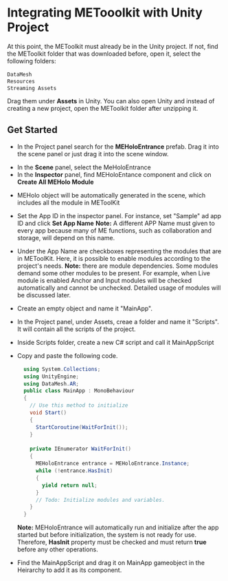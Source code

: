 # Integrating METooolkit with Unity Project

At this point, the METoolkit must already be in the Unity project. If not,
find the METoolkit folder that was downloaded before, open it, select the 
following folders:
```
DataMesh
Resources
Streaming Assets
```
Drag them under **Assets** in Unity.
You can also open Unity and instead of creating a new project, open the
METoolkit folder after unzipping it.

## Get Started
- In the Project panel search for the **MEHoloEntrance** prefab.
  Drag it into the scene panel or just drag it into the scene window.
 <p align="left>
 <img src="https://github.com/angelicaCruz/Tutorial/blob/master/integration1.png">
 </p> 
  
- In the **Scene** panel, select the MeHoloEntrance
- In the **Inspector** panel, find MEHoloEntance component and click on **Create All MEHolo Module**
<p align="left>
<img src="https://github.com/angelicaCruz/Tutorial/blob/master/integration2.png">
</p>

- MEHolo object will be automatically generated in the scene, which includes all the module in METoolKit
<p align="left>
<img src="https://github.com/angelicaCruz/Tutorial/blob/master/integration2.1.png">
</p>

- Set the App ID in the inspector panel. For instance, set "Sample" ad app ID
  and click **Set App Name**
  **Note:** A different APP Name must given to every app because many of ME functions,
            such as collaboration and storage, will depend on this name.
<p align="left>
<img src="https://github.com/angelicaCruz/Tutorial/blob/master/integration2.2.png">
</p>

- Under the App Name are checkboxes representing the modules that are in METoolKit.
  Here, it is possible to enable modules according to the project's needs.
  **Note:** there are module dependencies. Some modules demand some other modules to be 
        present. For example, when Live module is enabled Anchor and Input modules will
        be checked automatically and cannot be unchecked.
        Detailed usage of modules will be discussed later.
        
- Create an empty object and name it "MainApp".
- In the Project panel, under Assets, creae a folder and name it "Scripts".
  It will contain all the scripts of the project.
- Inside Scripts folder, create a new C# script and call it MainAppScript
- Copy and paste the following code.
  ```c#
    using System.Collections;
    using UnityEngine;
    using DataMesh.AR;
    public class MainApp : MonoBehaviour
    {
      // Use this method to initialize
      void Start()
      {
        StartCoroutine(WaitForInit());
      }

      private IEnumerator WaitForInit()
      {
        MEHoloEntrance entrance = MEHoloEntrance.Instance;
        while (!entrance.HasInit)
        {
          yield return null;
        }
        // Todo: Initialize modules and variables.
      }
    }
  ```
  **Note:**
  MEHoloEntrance will automatically run and initialize after the app started but
  before initialization, the system is not ready for use. Therefore, **HasInit**
  property must be checked and must return **true** before any other operations.
  
- Find the MainAppScript and drag it on MainApp gameobject in the Heirarchy to 
  add it as its component.
